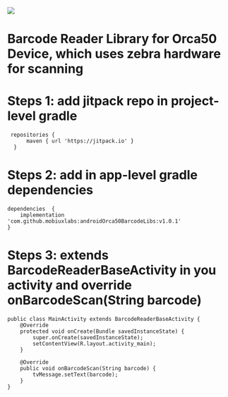 [![](https://jitpack.io/v/mobiuxlabs/androidOrca50BarcodeLibs.svg)](https://jitpack.io/#mobiuxlabs/androidOrca50BarcodeLibs)

# Barcode Reader Library for Orca50 Device, which uses zebra hardware for scanning

# Steps 1: add jitpack repo in project-level gradle
     repositories {
          maven { url 'https://jitpack.io' }
      } 

# Steps 2: add in app-level gradle dependencies
    dependencies  {
        implementation 'com.github.mobiuxlabs:androidOrca50BarcodeLibs:v1.0.1'
    }
    
# Steps 3: extends BarcodeReaderBaseActivity in you activity and override onBarcodeScan(String barcode)
    public class MainActivity extends BarcodeReaderBaseActivity {
        @Override
        protected void onCreate(Bundle savedInstanceState) {
            super.onCreate(savedInstanceState);
            setContentView(R.layout.activity_main);
        }
    
        @Override
        public void onBarcodeScan(String barcode) {
            tvMessage.setText(barcode);
        }
    }


